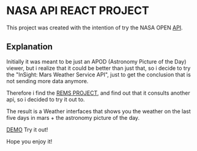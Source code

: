 # NASA API REACT PROJECT

This project was created with the intention of try the NASA OPEN [API](https://api.nasa.gov/).

## Explanation

Initially it was meant to be just an APOD (Astronomy Picture of the Day) viewer, but i realize that it could be better than just that, so i decide to try the "InSight: Mars Weather Service API", just to get the conclusion that is not sending more data anymore.

Therefore i find the [REMS PROJECT](https://mars.nasa.gov/layout/embed/image/mslweather/), and find out that it consults another api, so i decided to try it out to.

The result is a Weather interfaces that shows you the weather on the last five days in mars + the astronomy picture of the day.

[DEMO](https://matirivas1995.github.io/nasa_apod/) Try it out!

Hope you enjoy it!

